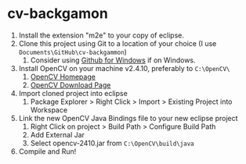 cv-backgamon
============

1. Install the extension "m2e" to your copy of eclipse. 
2. Clone this project using Git to a location of your choice (I use `Documents\GitHub\cv-backgammon`)
    1. Consider using [Github for Windows](https://windows.github.com/) if on Windows. 
3. Install OpenCV on your machine v2.4.10, preferably to `C:\OpenCV\`
    1. [OpenCV Homepage](http://opencv.org/)
    1. [OpenCV Download Page](https://sourceforge.net/projects/opencvlibrary/files/opencv-win/2.4.10/)
4. Import cloned project into eclipse
    1. Package Explorer > Right Click > Import > Existing Project into Workspace
5. Link the new OpenCV Java Bindings file to your new eclipse project
    1. Right Click on project > Build Path > Configure Build Path
    2. Add External Jar
    3. Select opencv-2410.jar from `C:\OpenCV\build\java`
6. Compile and Run!
